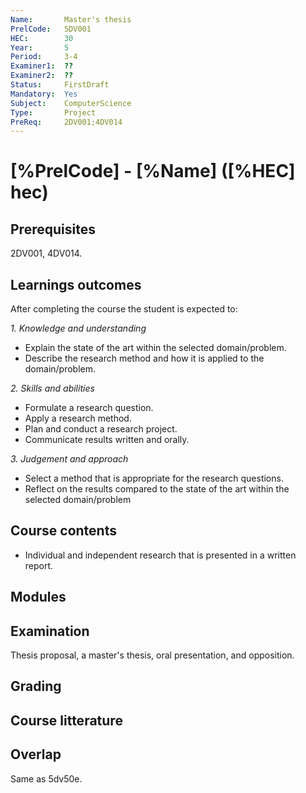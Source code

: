 ```yaml
---
Name:       Master's thesis      
PrelCode:   5DV001
HEC:        30
Year:       5
Period:     3-4
Examiner1:  ??
Examiner2:  ??
Status:     FirstDraft
Mandatory:  Yes
Subject:    ComputerScience
Type:       Project
PreReq:     2DV001;4DV014
---
```


# [%PrelCode] - [%Name] ([%HEC] hec)

## Prerequisites

2DV001, 4DV014.

## Learnings outcomes

After completing the course the student is expected to:

*1. Knowledge and understanding*

- Explain the state of the art within the selected domain/problem.
- Describe the research method and how it is applied to the domain/problem.

*2.	Skills and abilities*

- Formulate a research question.
- Apply a research method.
- Plan and conduct a research project.
- Communicate results written and orally.

*3.	Judgement and approach*

- Select a method that is appropriate for the research questions.
- Reflect on the results compared to the state of the art within the selected domain/problem

## Course contents

- Individual and independent research that is presented in a written report.

## Modules

## Examination

Thesis proposal, a master's thesis, oral presentation, and opposition.

## Grading

## Course litterature

## Overlap

Same as 5dv50e.